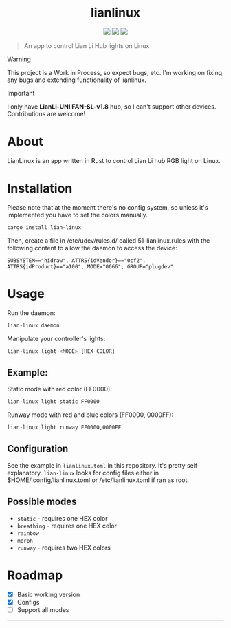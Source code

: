 <h1 align="center">lianlinux</h1>

<p align="center">
  <a href="https://github.com/korupi/lianlinux/stargazers"><img src="https://img.shields.io/github/stars/korupi/lianlinux?colorA=151515&colorB=B66467&style=for-the-badge&logo=starship"></a>
  <a href="https://github.com/korupi/lianlinux/issues"><img src="https://img.shields.io/github/issues/korupi/lianlinux?colorA=151515&colorB=8C977D&style=for-the-badge&logo=bugatti"></a>
  <a href="https://github.com/korupi/lianlinux/network/members"><img src="https://img.shields.io/github/forks/korupi/lianlinux?colorA=151515&colorB=D9BC8C&style=for-the-badge&logo=github"></a>
</p>

> An app to control Lian Li Hub lights on Linux

> [!WARNING]
> This project is a Work in Process, so expect bugs, etc. I'm working on fixing any bugs and extending functionality of lianlinux.

> [!IMPORTANT]  
> I only have **LianLi-UNI FAN-SL-v1.8** hub, so I can't support other devices. Contributions are welcome!

# About
LianLinux is an app written in Rust to control Lian Li hub RGB light on Linux.

# Installation
Please note that at the moment there's no config system, so unless it's implemented you have to set the colors manually.
```sh
cargo install lian-linux
```

Then, create a file in /etc/udev/rules.d/ called 51-lianlinux.rules with the following content to allow the daemon to access the device:
```
SUBSYSTEM=="hidraw", ATTRS{idVendor}=="0cf2", ATTRS{idProduct}=="a100", MODE="0666", GROUP="plugdev"
```

# Usage
Run the daemon:
```sh
lian-linux daemon
```

Manipulate your controller's lights:
```sh
lian-linux light <MODE> [HEX COLOR]
```

## Example:
Static mode with red color (FF0000):
```sh
lian-linux light static FF0000
```

Runway mode with red and blue colors (FF0000, 0000FF):
```sh
lian-linux light runway FF0000,0000FF
```

## Configuration
See the example in `lianlinux.toml` in this repository. It's pretty self-explanatory. `lian-linux` looks for config files either in $HOME/.config/lianlinux.toml or /etc/lianlinux.toml if ran as root.

## Possible modes
* `static` - requires one HEX color
* `breathing` - requires one HEX color
* `rainbow`
* `morph`
* `runway` - requires two HEX colors

# Roadmap
- [x] Basic working version
- [x] Configs
- [ ] Support all modes

---
<p align="center>MIT License</p>

